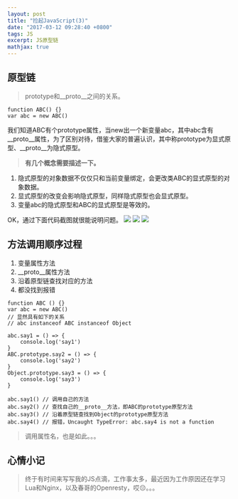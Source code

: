 ```yaml
---
layout: post
title: "捡起JavaScript(3)"
date: "2017-03-12 09:28:40 +0800"
tags: JS
excerpt: JS原型链
mathjax: true
---
```


## 原型链

> prototype和__proto__之间的关系。

```
function ABC() {}
var abc = new ABC()
```
我们知道ABC有个prototype属性，当new出一个新变量abc，其中abc含有__proto__属性，为了区别对待，借鉴大家的普遍认识，其中称prototype为显式原型、__proto__为隐式原型。


> **有几个概念需要描述一下。**

1. 隐式原型的对象数据不仅仅只和当前变量绑定，会更改类ABC的显式原型的对象数据。
2. 显式原型的改变会影响隐式原型，同样隐式原型也会显式原型。
3. 变量abc的隐式原型和ABC的显式原型是等效的。

OK，通过下面代码截图就很能说明问题。
![](http://images2015.cnblogs.com/blog/945399/201703/945399-20170318222449291-470989771.png)
![](http://images2015.cnblogs.com/blog/945399/201703/945399-20170318222501276-1202585171.png)
![](http://images2015.cnblogs.com/blog/945399/201703/945399-20170318222516323-1461918661.png)

## 方法调用顺序过程

1. 变量属性方法
2. __proto__属性方法
3. 沿着原型链查找对应的方法
4. 都没找到报错

```
function ABC () {}
var abc = new ABC()
// 显然具有如下的关系
// abc instanceof ABC instanceof Object

abc.say1 = () => {
    console.log('say1')
}
ABC.prototype.say2 = () => {
    console.log('say2')
}
Object.prototype.say3 = () => {
    console.log('say3')
}

abc.say1() // 调用自己的方法
abc.say2() // 查找自己的__proto__方法，即ABC的prototype原型方法
abc.say3() // 沿着原型链查找到Object的prototype原型方法
abc.say4() // 报错，Uncaught TypeError: abc.say4 is not a function
```

> 调用属性名，也是如此。。。

## 心情小记

> 终于有时间来写写我的JS点滴，工作事太多，最近因为工作原因还在学习Lua和Nginx，以及春哥的Openresty，哎😔。。。
